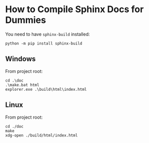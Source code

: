 # How to Compile Sphinx Docs for Dummies

You need to have `sphinx-build` installed:
```
python -m pip install sphinx-build
```

## Windows

From project root:
```
cd .\doc
.\make.bat html
explorer.exe .\build\html\index.html
```


## Linux

From project root:
```
cd ./doc
make
xdg-open ./build/html/index.html
```
